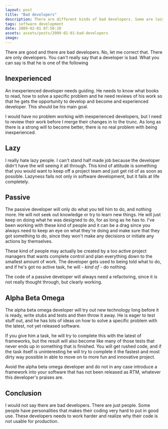 ```yaml
---
layout: post
title: "Bad developers"
description: There are different kinds of bad developers. Some are lazy and ohters are inexperienced. They need to be tackled in different ways.
tags: software development
date: 2009-02-01 07:50:10
assets: assets/posts/2009-02-01-bad-developers
image: 
---
```


There are good and there are bad developers. No, let me correct that. There are only developers. You can't really say that a developer is bad. What you can say is that he is one of the following

## Inexperienced

An inexperienced developer needs guiding. He needs to know what books to read, how to solve a specific problem and he need reviews of his work so that he gets the opportunity to develop and become and experienced developer. This should be his main goal.

I would have no problem working with inexperienced developers, but I need to review their work before I merge their changes in to the trunc. As long as there is a strong will to become better, there is no real problem with being inexperienced.

## Lazy
I really hate lazy people. I can't stand half made job because the developer didn't have the will seeing it all through. This kind of attitude is something that you would want to keep off a project team and just get rid of as soon as possible. Lazyness fails not only in software development, but it fails at life completely.

## Passive

The passive developer will only do what you tell him to do, and nothing more. He will not seek out knowledge or try to learn new things. He will just keep on doing what he was designed to do, for as long as he has to. I've been working with these kind of people and it can be a drag since you always need to keep an eye on what they're doing and make sure that they got something to do, since they won't make any decisions or initiate any actions by themselves.

These kind of people may actually be created by a too active project managers that wants complete control and plan everything down to the smallest amount of work. The developer gets used to being told what to do, and if he's got no active task, he will *- kind of -* do nothing.

The code of a passive developer will always need a refactoring, since it is not really thought through, but clearly working.

## Alpha Beta Omega

The alpha beta omega developer will try out new technology long before it is ready, write stubs and tests and then throw it away. He is eager to test stuff out, and he has lots of ideas on how to solve a specific problem with the latest, not yet released software.

If you give him a task, he will try to complete this with the latest of frameworks, but the result will also become like many of those tests that never ends up in something that is finished. You will get rushed code, and if the task itself is uninteresting he will try to complete it the fastest and most dirty way possible in able to move on to more fun and innovative project.

Avoid the alpha beta omega developer and do not in any case introduce a framework into your software that has not been released as RTM, whatever this developer's praises are.

## Conclusion

I would not say there are bad developers. There are just people. Some people have personalities that makes their coding very hard to put in good use. These developers needs to work harder and realize why their code is not usable for production.

